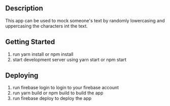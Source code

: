 ## Description
This app can be used to mock someone's text by randomly lowercasing and uppercasing the characters int the text.

## Getting Started
1. run yarn install or npm install
2. start development server using yarn start or npm start

## Deploying
1. run firebase login to login to your firebase account
2. run yarn build or npm build to build the app
3. run firebase deploy to deploy the app
